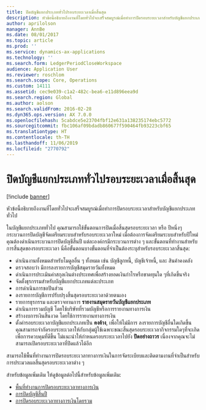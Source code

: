 ```yaml
---
title: ปิดบัญชีแยกประเภททั่วไปรอบระยะเวลาเมื่อสิ้นสุด
description: หัวข้อนี้อธิบายถึงงานที่โดยทั่วไปจะเสร็จสมบูรณ์เมื่อทำการปิดรอบระยะเวลาสำหรับบัญชีแยกประเภททั่วไป
author: aprilolson
manager: AnnBe
ms.date: 08/01/2017
ms.topic: article
ms.prod: ''
ms.service: dynamics-ax-applications
ms.technology: ''
ms.search.form: LedgerPeriodCloseWorkspace
audience: Application User
ms.reviewer: roschlom
ms.search.scope: Core, Operations
ms.custom: 14111
ms.assetid: cec9e039-c1a2-482c-bea6-e11d896eea9d
ms.search.region: Global
ms.author: aolson
ms.search.validFrom: 2016-02-28
ms.dyn365.ops.version: AX 7.0.0
ms.openlocfilehash: 5cabdce5e23704fbf12e631a138235174ebc5772
ms.sourcegitcommit: fbc106af09bdadb860677f590464fb93223cbf65
ms.translationtype: HT
ms.contentlocale: th-TH
ms.lasthandoff: 11/06/2019
ms.locfileid: "2770792"
---
```

# <a name="close-the-general-ledger-at-period-end"></a>ปิดบัญชีแยกประเภททั่วไปรอบระยะเวลาเมื่อสิ้นสุด

[!include [banner](../includes/banner.md)]

หัวข้อนี้อธิบายถึงงานที่โดยทั่วไปจะเสร็จสมบูรณ์เมื่อทำการปิดรอบระยะเวลาสำหรับบัญชีแยกประเภททั่วไป 

ในบัญชีแยกประเภททั่วไป คุณสามารถใช้ขั้นตอนการปิดเมื่อสิ้นสุดรอบระยะเวลา หรือ ปีหนึ่งๆ กระบวนการปิดบัญชีจัดเตรียมระบบสำหรับรอบระยะเวลาใหม่ เมื่อต้องการจัดเตรียมระบบสำหรับปีใหม่ คุณต้องดำเนินกระบวนการปิดบัญชีสิ้นปี แต่ละองค์กรมีกระบวนการต่าง ๆ และขั้นตอนที่ทำงานสำหรับการสิ้นสุดของรอบระยะเวลา นี่คือขั้นตอนบางขั้นตอนที่จำเป็นต้องระบุสำหรับรอบระยะเวลาสิ้นสุด:

-   ดำเนินงานทั้งหมดสำหรับโมดูลอื่น ๆ ทั้งหมด เช่น บัญชีลูกหนี้, บัญชีเจ้าหนี้, และ สินค้าคงคลัง
-   ตรวจสอบว่า มีการลงรายการบัญชีสมุดรายวันทั้งหมด
-   ดำเนินการประเมินค่าสกุลเงินต่างประเทศเพื่อสร้างยอดเงินกำไรหรือขาดทุนใด ๆที่เกิดขึ้นจริง
-   จัดตั้งธุรกรรมสำหรับบัญชีแยกประเภทแต่ละประเภท
-   การดำเนินการขอปันส่วน
-   ลงรายการบัญชีการปรับปรุงสิ้นสุดรอบระยะเวลาด้วยตนเอง
-   รายการธุรกรรม และตรวจทานการ **รายงานสมุดรายวันบัญชีแยกประเภท**
-   ดำเนินการรวมบัญชี โดยใช้บริษัทที่รวมบัญชีหรือการรายงานทางการเงิน
-   สร้างงบการเงินสิ้นงวด โดยใช้การรายงานทางการเงิน
-   ตั้งค่ารอบระยะเวลาบัญชีแยกประเภทเป็น **คงค้าง**, เพื่อให้ไม่มีการ ลงรายการบัญชีอื่นใดเกิดขึ้น คุณสามารถจำกัดรอบระยะเวลาให้กับกลุ่มผู้ใช้เฉพาะขณะสิ้นสุดรอบระยะเวลากิจกรรมใดๆที่จะเกิด เพื่อการควบคุมที่ดีขึ้น ไม่แนะนำให้กำหนดรอบระยะเวลาไปยัง **ปิดอย่างถาวร** เนื่องจากคุณจะไม่สามารถเปิดรอบระยะเวลาที่ปิดแล้วได้อีก

สามารถใช้พื้นที่ทำงานการปิดรอบระยะเวลาทางการเงินในการจัดระเบียบและติดตามงานที่จำเป็นสำหรับการประมวลผลสิ้นสุดรอบระยะเวลาต่าง ๆ 


สำหรับข้อมูลเพิ่มเติม ให้ดูข้อมูลต่อไปนี้สำหรับข้อมูลเพิ่มเติม:
- [พื้นที่ทำงานการปิดรอบระยะเวลาทางการเงิน](financial-period-close-workspace.md) 
- [การปิดบัญชีสิ้นปี](Year-end-close.md)  
- [การปิดรอบระยะเวลาทางการเงินโดยรวม](tasks/mass-financial-period-close.md)




